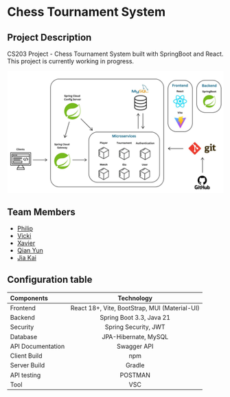 # Chess Tournament System

## Project Description 
CS203 Project - Chess Tournament System built with SpringBoot and React.
This project is currently working in progress.

![System Diagram](frontend/src/assets/system_design.jpg)

## Team Members
- [Philip](https://github.com/philipljh)  
- [Vicki](https://github.com/Milikciv)  
- [Xavier](https://github.com/teystyxavy)
- [Qian Yun](https://github.com/q1anyun)
- [Jia Kai](https://github.com/jiakai-2002)

## Configuration table
  
   | Components  | Technology  | 
   | :---        |    :----:   |   
   | Frontend  | React 18+, Vite, BootStrap, MUI (Material-UI) | 
   | Backend   | Spring Boot 3.3, Java 21 |
   | Security |  Spring Security, JWT|
   | Database | JPA-Hibernate, MySQL|
   | API Documentation	| Swagger API|
   | Client Build | npm|
   | Server Build| Gradle|
   | API testing| POSTMAN|
   | Tool | VSC|